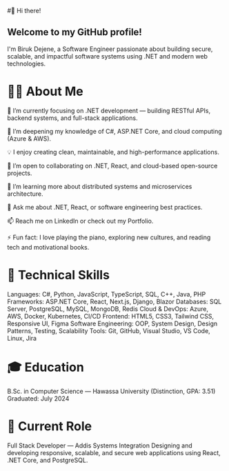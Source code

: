 #👋 Hi there!
## Welcome to my GitHub profile!
I'm Biruk Dejene, a Software Engineer passionate about building secure, scalable, and impactful software systems using .NET and modern web technologies.

# 👨‍💻 About Me
🔭 I’m currently focusing on .NET development — building RESTful APIs, backend systems, and full-stack applications.

🌱 I’m deepening my knowledge of C#, ASP.NET Core, and cloud computing (Azure & AWS).

💡 I enjoy creating clean, maintainable, and high-performance applications.

👯 I’m open to collaborating on .NET, React, and cloud-based open-source projects.

🤔 I’m learning more about distributed systems and microservices architecture.

💬 Ask me about .NET, React, or software engineering best practices.

📫 Reach me on LinkedIn or check out my Portfolio.

⚡ Fun fact: I love playing the piano, exploring new cultures, and reading tech and motivational books.

# 🧰 Technical Skills
Languages: C#, Python, JavaScript, TypeScript, SQL, C++, Java, PHP
Frameworks: ASP.NET Core, React, Next.js, Django, Blazor
Databases: SQL Server, PostgreSQL, MySQL, MongoDB, Redis
Cloud & DevOps: Azure, AWS, Docker, Kubernetes, CI/CD
Frontend: HTML5, CSS3, Tailwind CSS, Responsive UI, Figma
Software Engineering: OOP, System Design, Design Patterns, Testing, Scalability
Tools: Git, GitHub, Visual Studio, VS Code, Linux, Jira

# 🎓 Education
B.Sc. in Computer Science — Hawassa University (Distinction, GPA: 3.51)
Graduated: July 2024

# 💼 Current Role
Full Stack Developer — Addis Systems Integration
Designing and developing responsive, scalable, and secure web applications using React, .NET Core, and PostgreSQL.
